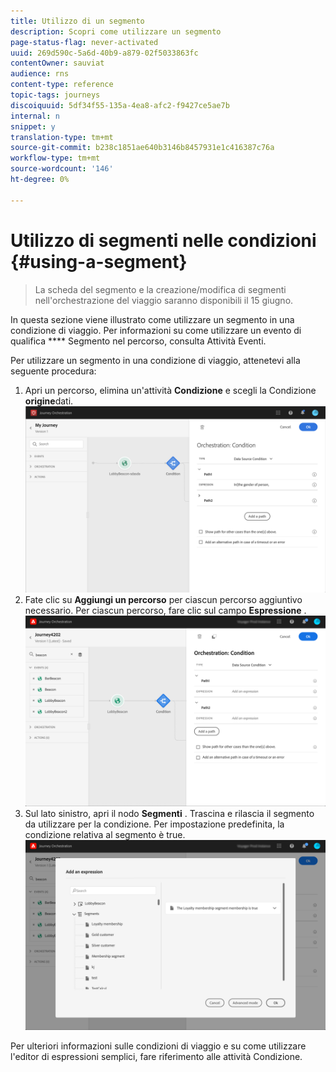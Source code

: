 ```yaml
---
title: Utilizzo di un segmento
description: Scopri come utilizzare un segmento
page-status-flag: never-activated
uuid: 269d590c-5a6d-40b9-a879-02f5033863fc
contentOwner: sauviat
audience: rns
content-type: reference
topic-tags: journeys
discoiquuid: 5df34f55-135a-4ea8-afc2-f9427ce5ae7b
internal: n
snippet: y
translation-type: tm+mt
source-git-commit: b238c1851ae640b3146b8457931e1c416387c76a
workflow-type: tm+mt
source-wordcount: '146'
ht-degree: 0%

---
```




# Utilizzo di segmenti nelle condizioni {#using-a-segment}

>La scheda del segmento e la creazione/modifica di segmenti nell&#39;orchestrazione del viaggio saranno disponibili il 15 giugno.

In questa sezione viene illustrato come utilizzare un segmento in una condizione di viaggio.
Per informazioni su come utilizzare un evento di qualifica **** Segmento nel percorso, consulta Attività [](../building-journeys/event-activities.md#segment-qualification)Eventi.

Per utilizzare un segmento in una condizione di viaggio, attenetevi alla seguente procedura:

1. Apri un percorso, elimina un&#39;attività **Condizione** e scegli la Condizione **origine**dati.
   ![](../assets/journey47.png)
1. Fate clic su **Aggiungi un percorso** per ciascun percorso aggiuntivo necessario. Per ciascun percorso, fare clic sul campo **Espressione** .
   ![](../assets/segment3.png)
1. Sul lato sinistro, apri il nodo **Segmenti** . Trascina e rilascia il segmento da utilizzare per la condizione. Per impostazione predefinita, la condizione relativa al segmento è true.
   ![](../assets/segment4.png)

Per ulteriori informazioni sulle condizioni di viaggio e su come utilizzare l&#39;editor di espressioni semplici, fare riferimento alle attività [](../building-journeys/condition-activity.md#about_condition)Condizione.
